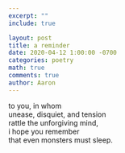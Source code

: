 ```yaml
---
excerpt: ""
include: true

layout: post
title: a reminder
date: 2020-04-12 1:00:00 -0700
categories: poetry
math: true
comments: true
author: Aaron
---
```




to you, in whom  
unease, disquiet, and tension  
rattle the unforgiving mind,  
i hope you remember  
that even monsters must sleep.
